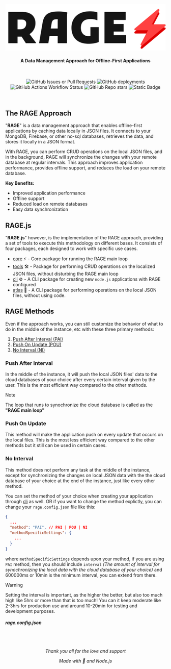 <br>

<div align='center'>
  <picture>
    <source media="(prefers-color-scheme: dark)" srcset="./img_for_docs/RAGE-default.png">
    <img src="./img_for_docs/RAGE-default-dark.png" alt="RAGE">
  </picture>
</div>

<div align='center'>

#### A Data Management Approach for Offline-First Applications

</div>
<br>

<div align='center'>

![GitHub Issues or Pull Requests](https://img.shields.io/github/issues/Maghish/RAGE?style=for-the-badge)
![GitHub deployments](https://img.shields.io/github/deployments/rage-js/docs/github-pages?style=for-the-badge&label=Deployment)
![GitHub Actions Workflow Status](https://img.shields.io/github/actions/workflow/status/rage-js/docs/pages%2Fpages-build-deployment?branch=docs&style=for-the-badge)
![GitHub Repo stars](https://img.shields.io/github/stars/rage-js/docs?style=for-the-badge)
![Static Badge](https://img.shields.io/badge/Maghish%20-%20?style=for-the-badge&label=Owner&color=A020F0)

</div>

<br>

## The RAGE Approach

"**RAGE**" is a data management approach that enables offline-first applications by caching data locally in JSON files. It connects to your MongoDB, Firebase, or other no-sql databases, retrieves the data, and stores it locally in a JSON format.

With RAGE, you can perform CRUD operations on the local JSON files, and in the background, RAGE will synchronize the changes with your remote database at regular intervals. This approach improves application performance, provides offline support, and reduces the load on your remote database.

**Key Benefits:**

- Improved application performance
- Offline support
- Reduced load on remote databases
- Easy data synchronization

## RAGE.js

"**RAGE.js**" however, is the implementation of the RAGE approach, providing a set of tools to execute this methodology on different bases. It consists of four packages, each designed to work with specific use cases.

- [core](https://github.com/rage-js/core) ⚡ - Core package for running the RAGE main loop
- [tools](https://github.com/rage-js/tools) 🛠️ - Package for performing CRUD operations on the localized JSON files, without disturbing the RAGE main loop
- [cli](https://github.com/rage-js/cli) ⚙️ - A CLI package for creating new `node.js` applications with RAGE configured
- [atlas](https://github.com/rage-js/atlas) 🧭 - A CLI package for performing operations on the local JSON files, without using code.

## RAGE Methods

Even if the approach works, you can still customize the behavior of what to do in the middle of the instance, etc with these three primary methods:

1. [Push After Interval (PAI)](#push-after-interval)
2. [Push On Update (POU)](#push-on-update)
3. [No Interval (NI)](#no-interval)

### Push After Interval

In the middle of the instance, it will push the local JSON files' data to the cloud databases of your choice after every certain interval given by the user. This is the most efficient way compared to the other methods.

> [!NOTE]
> The loop that runs to synochronize the cloud database is called as the **"RAGE main loop"**

### Push On Update

This method will make the application push on every update that occurs on the local files. This is the most less efficient way compared to the other methods but it still can be used in certain cases.

### No Interval

This method does not perform any task at the middle of the instance, except for synchronizing the changes on local JSON data with the the cloud database of your choice at the end of the instance, just like every other method.

You can set the method of your choice when creating your application through [cli](https://github.com/rage-js/cli) as well. OR if you want to change the method explictly, you can change your `rage.config.json` file like this:

```json
{
  ...
  "method": "PAI", // PAI | POU | NI
  "methodSpecificSettings": {
    ...
  }
}
```

where `methodSpecificSettings` depends upon your method, if you are using `PAI` method, then you should include `interval` _(The amount of interval for synochronizing the local data with the cloud database of your choice)_ and 600000ms or 10min is the minimum interval, you can extend from there.

> [!WARNING]
> Setting the interval is important, as the higher the better, but also too much high like 5hrs or more than that is too much! You can it keep moderate like 2-3hrs for production use and around 10-20min for testing and development purposes.

##### rage.config.json

<br>
<br>

<div align="center">

_Thank you all for the love and support_

_Made with 💢 and Node.js_

</div>

